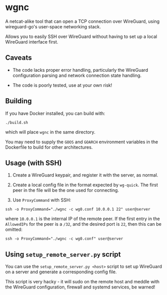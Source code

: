 # wgnc

A netcat-alike tool that can open a TCP connection over WireGuard, using
wireguard-go's user-space networking stack.

Allows you to easily SSH over WireGuard without having to set up a local
WireGuard interface first.


## Caveats

- The code lacks proper error handling, particularly the
  WireGuard configuration parsing and network connection state handling.

- The code is poorly tested, use at your own risk!


## Building

If you have Docker installed, you can build with:

`./build.sh`

which will place `wgnc` in the same directory.

You may need to supply the `GOOS` and `GOARCH` environment variables in the
Dockerfile to build for other architectures.


## Usage (with SSH)

1. Create a WireGuard keypair, and register it with the server, as normal.

2. Create a local config file in the format expected by `wg-quick`. The first
   peer in the file will be the one used for connecting.

3. Use `ProxyCommand` with SSH:

`ssh -o ProxyCommand="./wgnc -c wg0.conf 10.0.0.1 22" user@server`

where `10.0.0.1` is the internal IP of the remote peer. If the first entry in
the `AllowedIPs` for the peer is a `/32`, and the desired port is `22`, then
this can be omitted:

`ssh -o ProxyCommand="./wgnc -c wg0.conf" user@server`


## Using `setup_remote_server.py` script

You can use the `setup_remote_server.py <host>` script to set up WireGuard on a
server and generate a corresponding config file.

This script is very hacky - it will sudo on the remote host and meddle with the
WireGuard configuration, firewall and systemd services, be warned!
